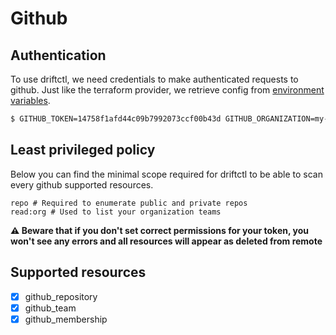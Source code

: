 # Github

## Authentication

To use driftctl, we need credentials to make authenticated requests to github. Just like the terraform provider, we retrieve config from [environment variables](https://registry.terraform.io/providers/integrations/github/latest/docs#argument-reference).

```bash
$ GITHUB_TOKEN=14758f1afd44c09b7992073ccf00b43d GITHUB_ORGANIZATION=my-org driftctl scan --to github+tf
```

## Least privileged policy

Below you can find the minimal scope required for driftctl to be able to scan every github supported resources.

```shell
repo # Required to enumerate public and private repos
read:org # Used to list your organization teams
```

**⚠️ Beware that if you don't set correct permissions for your token, you won't see any errors and all resources will appear as deleted from remote**

## Supported resources

- [x] github_repository
- [x] github_team
- [x] github_membership
